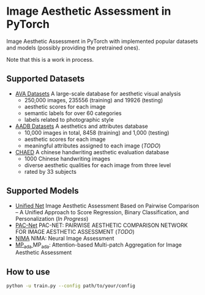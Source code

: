 # Image Aesthetic Assessment in PyTorch

Image Aesthetic Assessment in PyTorch with implemented popular datasets and models (possibly providing the pretrained
ones).

Note that this is a work in process.

## Supported Datasets

- [AVA Datasets](http://refbase.cvc.uab.es/files/MMP2012a.pdf) A large-scale database for aesthetic visual analysis
  - 250,000 images, 235556 (training) and 19926 (testing)
  - aesthetic scores for each image
  - semantic labels for over 60 categories
  - labels related to photographic style
- [AADB Datasets](https://www.ics.uci.edu/~fowlkes/papers/kslmf-eccv16.pdf) A aesthetics and attributes database
  - 10,000 images in total, 8458 (training) and 1,000 (testing)
  - aesthetic scores for each image
  - meaningful attributes assigned to each image (*TODO*)
- [CHAED](https://www.ijcai.org/Proceedings/15/Papers/356.pdf) A chinese handwriting aesthetic evaluation database
  - 1000 Chinese handwriting images
  - diverse aesthetic qualities for each image from three level
  - rated by 33 subjects

## Supported Models

- [Unified Net](https://openaccess.thecvf.com/content_ICCV_2019/papers/Lee_Image_Aesthetic_Assessment_Based_on_Pairwise_Comparison__A_Unified_ICCV_2019_paper.pdf)
  Image Aesthetic Assessment Based on Pairwise Comparison – A Unified
  Approach to Score Regression, Binary Classification, and Personalization (*In Progress*)
- [PAC-Net](https://ieeexplore.ieee.org/stamp/stamp.jsp?tp=&arnumber=8451621) PAC-NET: PAIRWISE AESTHETIC COMPARISON
  NETWORK FOR IMAGE AESTHETIC
  ASSESSMENT (*TODO*)
- [NIMA](https://arxiv.org/pdf/1709.05424) NIMA: Neural Image Assessment
- [MP<sub>ada</sub> ](http://www.chongyangma.com/publications/am/2018_am_paper.pdf) MP<sub>ada</sub>: Attention-based
  Multi-patch Aggregation for Image Aesthetic Assessment

## How to use

```bash
python -u train.py --config path/to/your/config
```
